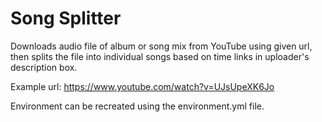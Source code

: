# Song Splitter

Downloads audio file of album or song mix from YouTube using given url, then splits the file into individual songs based on time links in uploader's description box.

Example url: https://www.youtube.com/watch?v=UJsUpeXK6Jo

Environment can be recreated using the environment.yml file.
